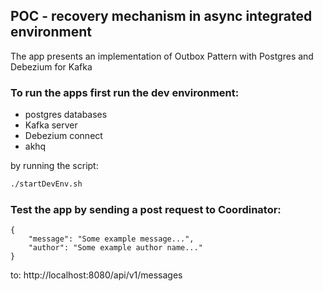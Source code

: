 ## POC - recovery mechanism in async integrated environment

The app presents an implementation of Outbox Pattern with Postgres and Debezium for Kafka

### To run the apps first run the dev environment:
- postgres databases
- Kafka server
- Debezium connect
- akhq

by running the script:

``` bash
./startDevEnv.sh
```

### Test the app by sending a post request to Coordinator:
```
{
    "message": "Some example message...",
    "author": "Some example author name..."
}
```
to: http://localhost:8080/api/v1/messages